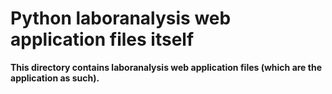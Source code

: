 # Python laboranalysis web application files itself
**This directory contains laboranalysis web application files (which are the application as such).**

